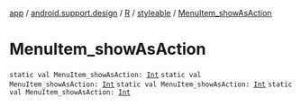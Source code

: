 [app](../../../index.md) / [android.support.design](../../index.md) / [R](../index.md) / [styleable](index.md) / [MenuItem_showAsAction](.)

# MenuItem_showAsAction

`static val MenuItem_showAsAction: `[`Int`](https://kotlinlang.org/api/latest/jvm/stdlib/kotlin/-int/index.html)
`static val MenuItem_showAsAction: `[`Int`](https://kotlinlang.org/api/latest/jvm/stdlib/kotlin/-int/index.html)
`static val MenuItem_showAsAction: `[`Int`](https://kotlinlang.org/api/latest/jvm/stdlib/kotlin/-int/index.html)
`static val MenuItem_showAsAction: `[`Int`](https://kotlinlang.org/api/latest/jvm/stdlib/kotlin/-int/index.html)